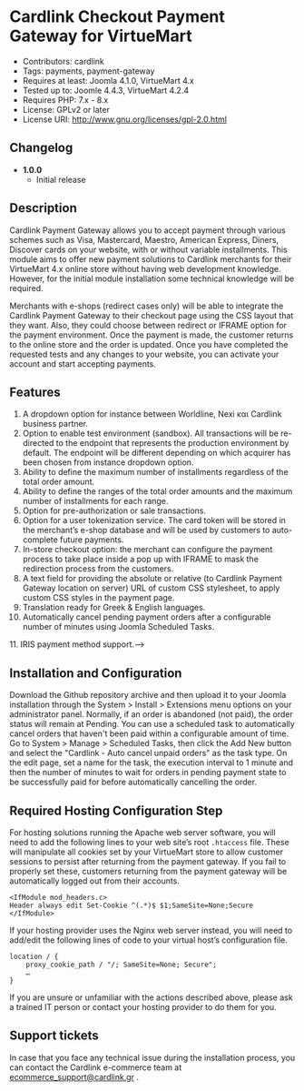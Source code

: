# Cardlink Checkout Payment Gateway for VirtueMart

- Contributors: cardlink
- Tags: payments, payment-gateway
- Requires at least: Joomla 4.1.0, VirtueMart 4.x
- Tested up to: Joomle 4.4.3, VirtueMart 4.2.4
- Requires PHP: 7.x - 8.x
- License: GPLv2 or later
- License URI: http://www.gnu.org/licenses/gpl-2.0.html

## Changelog

- **1.0.0**
  - Initial release

## Description

Cardlink Payment Gateway allows you to accept payment through various schemes such as Visa, Mastercard, Maestro, American Express, Diners, Discover cards on your website, with or without variable installments.
This module aims to offer new payment solutions to Cardlink merchants for their VirtueMart 4.x online store without having web development knowledge. However, for the initial module installation some technical knowledge will be required.

Merchants with e-shops (redirect cases only) will be able to integrate the Cardlink Payment Gateway to their checkout page using the CSS layout that they want. Also, they could choose between redirect or IFRAME option for the payment environment. Once the payment is made, the customer returns to the online store and the order is updated.
Once you have completed the requested tests and any changes to your website, you can activate your account and start accepting payments. 

## Features

1. A dropdown option for instance between Worldline, Nexi και Cardlink business partner.
2. Option to enable test environment (sandbox). All transactions will be re-directed to the endpoint that represents the production environment by default. The endpoint will be different depending on which acquirer has been chosen from instance dropdown option.
3. Ability to define the maximum number of installments regardless of the total order amount.
4. Ability to define the ranges of the total order amounts and the maximum number of installments for each range.
5. Option for pre-authorization or sale transactions.
6. Option for a user tokenization service. The card token will be stored in the merchant’s e-shop database and will be used by customers to auto-complete future payments. 
7. In-store checkout option: the merchant can configure the payment process to take place inside a pop up with IFRAME to mask the redirection process from the customers.
8. A text field for providing the absolute or relative (to Cardlink Payment Gateway location on server) URL of custom CSS stylesheet, to apply custom CSS styles in the payment page.
9. Translation ready for Greek & English languages.
10. Automatically cancel pending payment orders after a configurable number of minutes using Joomla Scheduled Tasks.
<!-->11. IRIS payment method support.-->

## Installation and Configuration

Download the Github repository archive and then upload it to your Joomla installation through the System > Install > Extensions menu options on your administrator panel.
Normally, if an order is abandoned (not paid), the order status will remain at Pending. You can use a scheduled task to automatically cancel orders that haven't been paid within a configurable amount of time. Go to System > Manage > Scheduled Tasks, then click the Add New button and select the "Cardlink - Auto cancel unpaid orders" as the task type. On the edit page, set a name for the task, the execution interval to 1 minute and then the number of minutes to wait for orders in pending payment state to be successfully paid for before automatically cancelling the order.


## Required Hosting Configuration Step

For hosting solutions running the Apache web server software, you will need to add the following lines to your web site’s root ``.htaccess`` file. These will manipulate all cookies set by your VirtueMart store to allow customer sessions to persist after returning from the payment gateway. If you fail to properly set these, customers returning from the payment gateway will be automatically logged out from their accounts.

```
<IfModule mod_headers.c>
Header always edit Set-Cookie ^(.*)$ $1;SameSite=None;Secure
</IfModule>
```

If your hosting provider uses the Nginx web server instead, you will need to add/edit the following lines of code to your virtual host’s configuration file.

```
location / {
    proxy_cookie_path / "/; SameSite=None; Secure";
    …
}
```

If you are unsure or unfamiliar with the actions described above, please ask a trained IT person or contact your hosting provider to do them for you.

##  Support tickets

In case that you face any technical issue during the installation process, you can contact the Cardlink e-commerce team at ecommerce_support@cardlink.gr .

